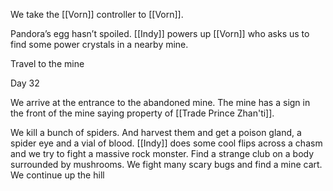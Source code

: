 We take the [[Vorn]] controller to [[Vorn]].

Pandora’s egg hasn’t spoiled. [[Indy]] powers up [[Vorn]] who asks us to find some power crystals in a nearby mine.

Travel to the mine

Day 32

We arrive at the entrance to the abandoned mine. The mine has a sign in the front of the mine saying property of [[Trade Prince Zhan'ti]].

We kill a bunch of spiders. And harvest them and get a poison gland, a spider eye and a vial of blood. [[Indy]] does some cool flips across a chasm and we try to fight a massive rock monster. Find a strange club on a body surrounded by mushrooms. We fight many scary bugs and find a mine cart. We continue up the hill